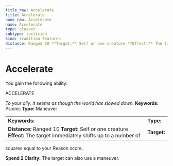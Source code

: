 ```yaml
---
title_raw: Accelerate
title: Accelerate
name_raw: Accelerate
name: Accelerate
type: classes
subtype: tactician
kind: tradition features
distance: Ranged 10 **Target:** Self or one creature **Effect:** The target immediately shifts up to a number of
---
```


# Accelerate

You gain the following ability.

ACCELERATE

*To your ally, it seems as though the world has slowed down.* **Keywords:** Psionic **Type:** Maneuver

|                                                                                                                      |             |
| :------------------------------------------------------------------------------------------------------------------- | :---------- |
| **Keywords:**                                                                                                        | **Type:**   |
| **Distance:** Ranged 10 **Target:** Self or one creature **Effect:** The target immediately shifts up to a number of | **Target:** |

squares equal to your Reason score.

**Spend 2 Clarity:** The target can also use a maneuver.
